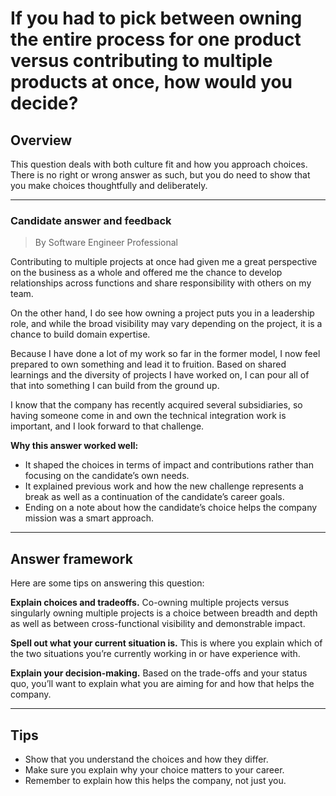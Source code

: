 # If you had to pick between owning the entire process for one product versus contributing to multiple products at once, how would you decide?

## Overview
This question deals with both culture fit and how you approach choices. There is no right or wrong answer as such, but you do need to show that you make choices thoughtfully and deliberately.

---

### Candidate answer and feedback
> By Software Engineer Professional

Contributing to multiple projects at once had given me a great perspective on the business as a whole and offered me the chance to develop relationships across functions and share responsibility with others on my team.

On the other hand, I do see how owning a project puts you in a leadership role, and while the broad visibility may vary depending on the project, it is a chance to build domain expertise.

Because I have done a lot of my work so far in the former model, I now feel prepared to own something and lead it to fruition. Based on shared learnings and the diversity of projects I have worked on, I can pour all of that into something I can build from the ground up.

I know that the company has recently acquired several subsidiaries, so having someone come in and own the technical integration work is important, and I look forward to that challenge.

**Why this answer worked well:**

* It shaped the choices in terms of impact and contributions rather than focusing on the candidate’s own needs.
* It explained previous work and how the new challenge represents a break as well as a continuation of the candidate’s career goals.
* Ending on a note about how the candidate’s choice helps the company mission was a smart approach.

---

## Answer framework

Here are some tips on answering this question:

**Explain choices and tradeoffs.** Co-owning multiple projects versus singularly owning multiple projects is a choice between breadth and depth as well as between cross-functional visibility and demonstrable impact.

**Spell out what your current situation is.** This is where you explain which of the two situations you’re currently working in or have experience with.

**Explain your decision-making.** Based on the trade-offs and your status quo, you’ll want to explain what you are aiming for and how that helps the company.

---

## Tips

* Show that you understand the choices and how they differ.
* Make sure you explain why your choice matters to your career.
* Remember to explain how this helps the company, not just you.
